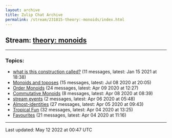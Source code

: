 ```yaml
---
layout: archive
title: Zulip Chat Archive
permalink: /stream/231815-theory:-monoids/index.html
---
```


## Stream: [theory: monoids](https://mattecapu.github.io/ct-zulip-archive/stream/231815-theory:-monoids/index.html)
---

### Topics:

* [what is this construction called?](topic/topic_what.20is.20this.20construction.20called.3F.html) (11 messages, latest: Jan 15 2021 at 18:38)
* [Monoids and toposes](topic/topic_Monoids.20and.20toposes.html) (15 messages, latest: Jul 08 2020 at 20:05)
* [Order Monoids](topic/topic_Order.20Monoids.html) (24 messages, latest: Apr 09 2020 at 12:27)
* [Commutative Monoids](topic/topic_Commutative.20Monoids.html) (8 messages, latest: Apr 08 2020 at 08:39)
* [stream events](topic/topic_stream.20events.html) (2 messages, latest: Apr 06 2020 at 05:48)
* [Almost-identities](topic/topic_Almost-identities.html) (27 messages, latest: Apr 05 2020 at 09:43)
* [Tropical Fun](topic/topic_Tropical.20Fun.html) (32 messages, latest: Apr 04 2020 at 13:25)
* [Favourites](topic/topic_Favourites.html) (21 messages, latest: Apr 04 2020 at 11:16)

<hr><p>Last updated: May 12 2022 at 00:47 UTC</p>